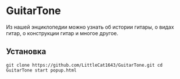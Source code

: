 # GuitarTone
Из нашей энциклопедии можно узнать об истории гитары, о видах гитар, о конструкции гитар и многое другое.
## Установка
`git clone https://github.com/LittleCat1643/GuitarTone.git
cd GuitarTone
start popup.html
`
